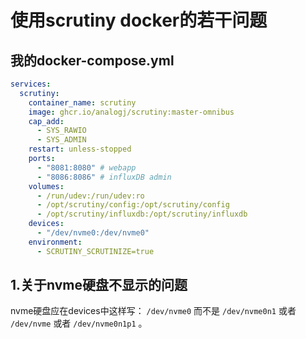 # 使用scrutiny docker的若干问题

## 我的docker-compose.yml

```yml
services:
  scrutiny:
    container_name: scrutiny
    image: ghcr.io/analogj/scrutiny:master-omnibus
    cap_add:
      - SYS_RAWIO
      - SYS_ADMIN
    restart: unless-stopped
    ports:
      - "8081:8080" # webapp
      - "8086:8086" # influxDB admin
    volumes:
      - /run/udev:/run/udev:ro
      - /opt/scrutiny/config:/opt/scrutiny/config
      - /opt/scrutiny/influxdb:/opt/scrutiny/influxdb
    devices:
      - "/dev/nvme0:/dev/nvme0"
    environment:
      - SCRUTINY_SCRUTINIZE=true
```

## 1.关于nvme硬盘不显示的问题

nvme硬盘应在devices中这样写： `/dev/nvme0` 而不是 `/dev/nvme0n1` 或者 `/dev/nvme` 或者 `/dev/nvme0n1p1` 。  